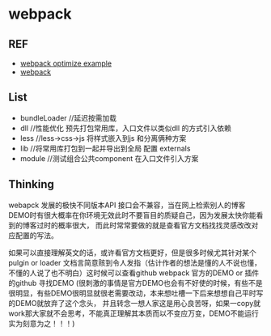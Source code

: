 # webpack 


## REF
- [webpack optimize example](https://github.com/advence-liz/webpack-optimize-example)
- [webpack](https://github.com/webpack/webpack)
## List
- bundleLoader //延迟按需加载
- dll  //性能优化 预先打包常用库，入口文件以类似dll 的方式引入依赖
- less //less->css->js 将样式嵌入到js 和分离俩种方案
- lib  //将常用库打包到一起并导出到全局 配置 externals
- module //测试组合公共component 在入口文件引入方案

## Thinking

webapck 发展的极快不同版本API 接口会不兼容，当在网上检索别人的博客DEMO时有很大概率在你环境无效此时不要盲目的质疑自己，因为发展太快你能看到的博客过时的概率很大，
而此时常常要做的就是查看官方文档找找灵感改改对应配置的写法。

如果可以直接理解英文的话，或许看官方文档更好，但是很多时候尤其针对某个pulgin or loader 文档言简意赅到令人发指（估计作者的想法是懂的人不说也懂，不懂的人说了也不明白）这时候可以查看github webpack 官方的DEMO or 插件的github 寻找DEMO (很刺激的事情是官方DEMO也会有不好使的时候，有些不是很明显，有些DEMO很明显就很老需要改动，本来想吐槽一下后来想想自己平时写的DEMO就放弃了这个念头，
并且转念一想人家这是用心良苦呀，如果一copy就work那大家就不会思考，不能真正理解其本质而以不变应万变，DEMO不能运行实为刻意为之！！！)